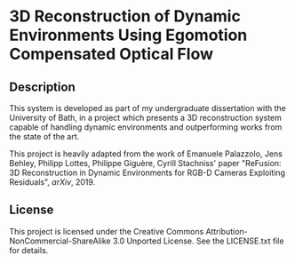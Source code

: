 # 3D Reconstruction of Dynamic Environments Using Egomotion Compensated Optical Flow

## Description
This system is developed as part of my undergraduate dissertation with the University of Bath, in a project which 
presents a 3D reconstruction system capable of handling dynamic environments and outperforming works from the state of 
the art.

This project is heavily adapted from the work of Emanuele Palazzolo, Jens Behley, Philipp Lottes, Philippe Giguère, Cyrill Stachniss'
paper "ReFusion: 3D Reconstruction in Dynamic Environments for RGB-D Cameras Exploiting Residuals", _arXiv_, 2019.

[//]: # (todo: finish this)

## License

This project is licensed under the Creative Commons Attribution-NonCommercial-ShareAlike 3.0 Unported License. See the LICENSE.txt file for details.
